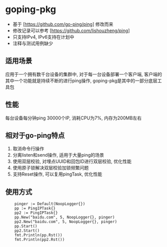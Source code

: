# goping-pkg

- 基于 [https://github.com/go-ping/ping] 修改而来  
- 修改记录可以参考 [https://github.com/lishouzheng/ping]  
- 只支持IPv4, IPv6支持在计划中  
- 注释与测试用例缺少  

## 适用场景

应用于一个拥有数千台设备的集群中, 对于每一台设备部署一个客户端, 客户端的其中一个功能就是持续不断的进行ping操作, goping-pkg是其中的一部分底层工具包

## 性能

每台设备每分钟ping 30000个IP, 消耗CPU为7%, 内存为200MB左右

## 相对于go-ping特点

1. 取消命令行操作
2. 分离listen和send操作, 适用于大量ping的场景
3. 使用双层校验, 对埋点UUID和回包ID进行双层校验, 优化性能
4. 使用原子锁解决双层校验加锁频繁问题
5. 支持Reset操作, 可以复用pingTask, 优化性能

## 使用方式

```golang
    pinger := Default(NoopLogger{})
    pp := PingIPTask{}
    pp2 := PingIPTask{}
    pp.New("baidu.com", 5, NoopLogger{}, pinger)
    pp2.New("baidu.com", 5, NoopLogger{}, pinger)
    pp.Start()
    pp2.Start()
    fmt.Println(pp.Rst())
    fmt.Println(pp2.Rst())
```
